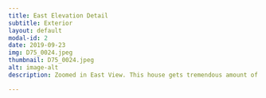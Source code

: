 ```yaml
---
title: East Elevation Detail
subtitle: Exterior
layout: default
modal-id: 2
date: 2019-09-23
img: D75_0024.jpeg
thumbnail: D75_0024.jpeg
alt: image-alt
description: Zoomed in East View. This house gets tremendous amount of sunlight from such an open and wide East and South Exposure.

---
```

